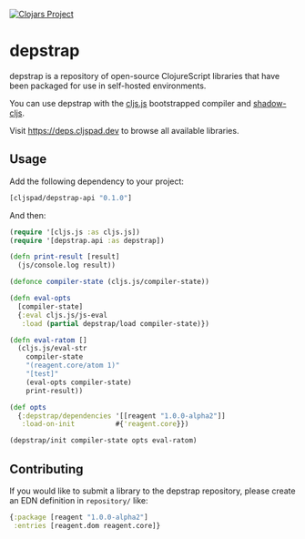 [![Clojars Project](https://img.shields.io/clojars/v/cljspad/depstrap-api.svg)](https://clojars.org/cljspad/depstrap-api)

# depstrap

depstrap is a repository of open-source ClojureScript libraries that have been packaged for use in self-hosted environments.

You can use depstrap with the [cljs.js](http://cljs.github.io/api/cljs.js/) bootstrapped compiler and [shadow-cljs](http://shadow-cljs.org/).

Visit https://deps.cljspad.dev to browse all available libraries.

## Usage

Add the following dependency to your project:

```clojure
[cljspad/depstrap-api "0.1.0"]
```

And then:

```clojure
(require '[cljs.js :as cljs.js])
(require '[depstrap.api :as depstrap])

(defn print-result [result]
  (js/console.log result))

(defonce compiler-state (cljs.js/compiler-state))

(defn eval-opts
  [compiler-state]
  {:eval cljs.js/js-eval
   :load (partial depstrap/load compiler-state)})

(defn eval-ratom []
  (cljs.js/eval-str
    compiler-state
    "(reagent.core/atom 1)"
    "[test]"
    (eval-opts compiler-state)
    print-result))

(def opts
  {:depstrap/dependencies '[[reagent "1.0.0-alpha2"]]
   :load-on-init          #{'reagent.core}})

(depstrap/init compiler-state opts eval-ratom)
```

## Contributing 

If you would like to submit a library to the depstrap repository, please create an EDN definition in `repository/` like:

```clojure
{:package [reagent "1.0.0-alpha2"]
 :entries [reagent.dom reagent.core]}
```
